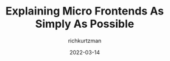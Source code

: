 ---
author: richkurtzman
date: 2022-03-14
publisher: thepracticaldev
tags:
  - micro-frontends
target_url: https://dev.to/richkurtzman/explaining-micro-frontends-as-simply-as-possible-2pch
title: Explaining Micro Frontends As Simply As Possible
---